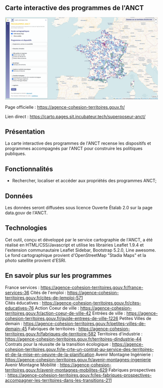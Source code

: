 ## Carte interactive des programmes de l'ANCT

![alt text](img/image_preview.png)

Page officielle : https://agence-cohesion-territoires.gouv.fr/

Lien direct : https://carto.pages.sit.incubateur.tech/superposeur-anct/

## Présentation

La carte interactive des programmes de l'ANCT recense les dispositifs et programmes accompagnés par l'ANCT pour construire les politiques publiques.


## Fonctionnalités 

- Rechercher, localiser et accéder aux propriétés des programmes ANCT;


## Données

Les données seront diffusées sous licence Ouverte Étalab 2.0 sur la page data.gouv de l'ANCT. 


## Technologies

Cet outil, conçu et développé par le service cartographie de l'ANCT, a été réalisé en HTML/CSS/Javascript et utilise les librairies Leaflet 1.9.4 et l'extension communautaire Leaflet Sidebar, Bootstrap 5.2.0, Line awesome. Le fond cartographique provient d'OpenStreetMap "Stadia Maps" et la photo satellite provient d'ESRI.

## En savoir plus sur les programmes

France services : https://agence-cohesion-territoires.gouv.fr/france-services-36 
Cités de l'emploi : https://agence-cohesion-territoires.gouv.fr/cites-de-lemploi-571  
Cités éducatives : https://agence-cohesion-territoires.gouv.fr/cites-educatives-76 
Action Coeur de ville : https://agence-cohesion-territoires.gouv.fr/action-coeur-de-ville-42 
Entrées de ville : https://agence-cohesion-territoires.gouv.fr/guide-entrees-de-ville-1226 
Petites Villes de demain : https://agence-cohesion-territoires.gouv.fr/petites-villes-de-demain-45 
Fabriques de territoires : https://agence-cohesion-territoires.gouv.fr/fabriques-de-territoire-582 
Territoires d'industrie : https://agence-cohesion-territoires.gouv.fr/territoires-dindustrie-44
Contrats pour la réussite de la transition écologique : https://agence-cohesion-territoires.gouv.fr/le-crte-un-contrat-au-service-des-territoires-et-de-la-mise-en-oeuvre-de-la-planification
Avenir Montagne Ingénierie : https://agence-cohesion-territoires.gouv.fr/avenir-montagnes-ingenierie 
Avenir Montagne Mobilité : https://agence-cohesion-territoires.gouv.fr/avenir-montagnes-mobilites-629 
Fabriques prospectives : https://agence-cohesion-territoires.gouv.fr/les-fabriques-prospectives-accompagner-les-territoires-dans-les-transitions-211 



